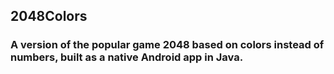 ## 2048Colors
### A version of the popular game 2048 based on colors instead of numbers, built as a native Android app in Java.
